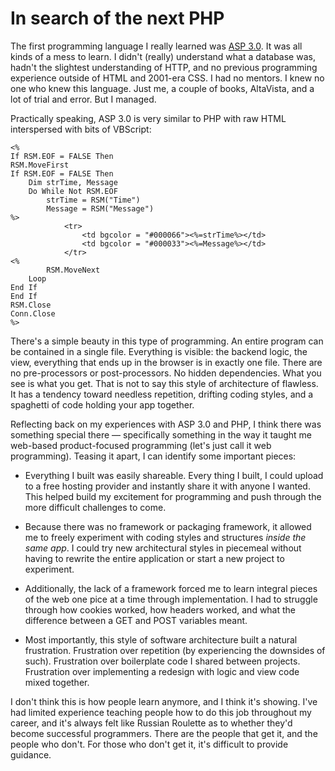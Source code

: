 # In search of the next PHP

The first programming language I really learned was [ASP 3.0](https://github.com/kneath/nightfire). It was all kinds of a mess to learn. I didn't (really) understand what a database was, hadn't the slightest understanding of HTTP, and no previous programming experience outside of HTML and 2001-era CSS. I had no mentors. I knew no one who knew this language. Just me, a couple of books, AltaVista, and a lot of trial and error. But I managed.

Practically speaking, ASP 3.0 is very similar to PHP with raw HTML interspersed with bits of VBScript:

```
<%
If RSM.EOF = FALSE Then
RSM.MoveFirst
If RSM.EOF = FALSE Then
	Dim strTime, Message
	Do While Not RSM.EOF
		strTime = RSM("Time")
		Message = RSM("Message")
%>
			<tr>
				<td bgcolor = "#000066"><%=strTime%></td>
				<td bgcolor = "#000033"><%=Message%></td>
			</tr>
<%
		RSM.MoveNext
	Loop
End If
End If
RSM.Close
Conn.Close
%>
```

There's a simple beauty in this type of programming. An entire program can be contained in a single file. Everything is visible: the backend logic, the view, everything that ends up in the browser is in exactly one file. There are no pre-processors or post-processors. No hidden dependencies. What you see is what you get. That is not to say this style of architecture of flawless. It has a tendency toward needless repetition, drifting coding styles, and a spaghetti of code holding your app together.

Reflecting back on my experiences with ASP 3.0 and PHP, I think there was something special there — specifically something in the way it taught me web-based product-focused programming (let's just call it web programming). Teasing it apart, I can identify some important pieces:

* Everything I built was easily shareable. Every thing I built, I could upload to a free hosting provider and instantly share it with anyone I wanted. This helped build my excitement for programming and push through the more difficult challenges to come.

* Because there was no framework or packaging framework, it allowed me to freely experiment with coding styles and structures _inside the same app_. I could try new architectural styles in piecemeal without having to rewrite the entire application or start a new project to experiment.

* Additionally, the lack of a framework forced me to learn integral pieces of the web one pice at a time through implementation. I had to struggle through how cookies worked, how headers worked, and what the difference between a GET and POST variables meant.

* Most importantly, this style of software architecture built a natural frustration. Frustration over repetition (by experiencing the downsides of such). Frustration over boilerplate code I shared between projects. Frustration over implementing a redesign with logic and view code mixed together.

I don't think this is how people learn anymore, and I think it's showing. I've had limited experience teaching people how to do this job throughout my career, and it's always felt like Russian Roulette as to whether they'd become successful programmers. There are the people that get it, and the people who don't. For those who don't get it, it's difficult to provide guidance.